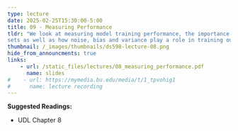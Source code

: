```yaml
---
type: lecture
date: 2025-02-25T15:30:00-5:00
title: 09 - Measuring Performance
tldr: "We look at measuring model training performance, the importance of test
sets as well as how noise, bias and variance play a role in training outcomes."
thumbnail: /_images/thumbnails/ds598-lecture-08.png
hide_from_announcments: true
links: 
    - url: /static_files/lectures/08_measuring_performance.pdf
      name: slides
#    - url: https://mymedia.bu.edu/media/t/1_tpvohig1
#      name: lecture recording
---
```

**Suggested Readings:**
- UDL Chapter 8
